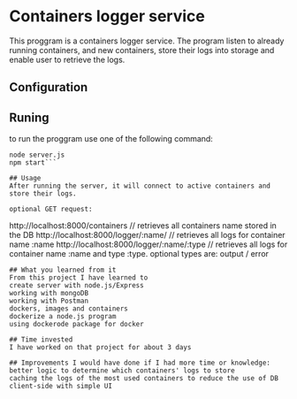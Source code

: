 # Containers logger service
This proggram is a containers logger service. 
The program listen to already running containers, and new containers,
store their logs into storage and enable user to retrieve the logs.

## Configuration

## Runing
to run the proggram use one of the following command:
```node . 
node server.js 
npm start```

## Usage
After running the server, it will connect to active containers and store their logs.

optional GET request:
```
http://localhost:8000/containers            // retrieves all containers name stored in the DB
http://localhost:8000/logger/:name/         // retrieves all logs for container name :name
http://localhost:8000/logger/:name/:type    // retrieves all logs for container name :name and type :type. optional types are: output / error
```
## What you learned from it
From this project I have learned to 
create server with node.js/Express
working with mongoDB
working with Postman
dockers, images and containers
dockerize a node.js program
using dockerode package for docker

## Time invested
I have worked on that project for about 3 days

## Improvements I would have done if I had more time or knowledge:
better logic to determine which containers' logs to store 
caching the logs of the most used containers to reduce the use of DB
client-side with simple UI
